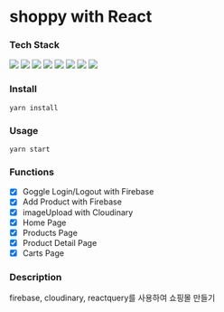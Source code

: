 # shoppy with React

### Tech Stack

<p>
  <img src="https://img.shields.io/badge/React-61DAFB?style=flat&logo=React&logoColor=white"/>
  <img src="https://img.shields.io/badge/firebase-FFCA28?style=flat&logo=firebase&logoColor=white"/>
  <img src="https://img.shields.io/badge/cloudinary-2C39BD?style=flat&logo=cloudinary&logoColor=white"/>
  <img src="https://img.shields.io/badge/JavaScript-F7DF1E?style=flat&logo=JavaScript&logoColor=white"/>
  <img src="https://img.shields.io/badge/reactrouter-CA4245?style=flat&logo=reactrouter&logoColor=white"/>
  <img src="https://img.shields.io/badge/reactquery-FF4154?style=flat&logo=reactquery&logoColor=white"/>
  <img src="https://img.shields.io/badge/axios-5A29E4?style=flat&logo=axios&logoColor=white"/>
  <img src="https://img.shields.io/badge/tailwindcss-06B6D4?style=flat&logo=tailwindcss&logoColor=white"/>
</p>

### Install

```
yarn install
```

### Usage

```
yarn start
```

### Functions

- [x] Goggle Login/Logout with Firebase
- [x] Add Product with Firebase
- [x] imageUpload with Cloudinary
- [x] Home Page
- [x] Products Page
- [x] Product Detail Page
- [x] Carts Page

### Description

firebase, cloudinary, reactquery를 사용하여 쇼핑몰 만들기
